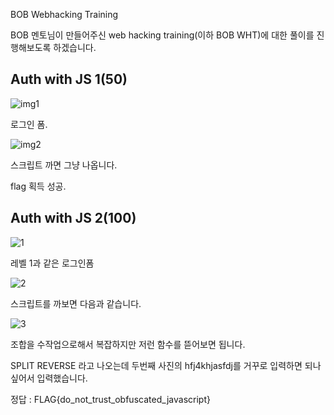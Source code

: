 BOB Webhacking Training

BOB 멘토님이 만들어주신 web hacking training(이하 BOB WHT)에 대한 풀이를 진행해보도록 하겠습니다.

## Auth with JS 1(50)

![img1]({{site.url}}/img/190805/img1.png)

로그인 폼.



![img2]({{site.url}}/img/190805/img2.PNG)

스크립트 까면 그냥 나옵니다.

flag 획득 성공.

## Auth with JS 2(100)

![1]({{site.url}}/img/190806/1.PNG)

레벨 1과 같은 로그인폼

![2]({{site.url}}/img/190806/2.PNG)

스크립트를 까보면 다음과 같습니다.



![3]({{site.url}}/img/190806/3.PNG)

조합을 수작업으로해서 복잡하지만 저런 함수를 뜯어보면 됩니다.

SPLIT REVERSE 라고 나오는데 두번째 사진의 hfj4khjasfdj를 거꾸로 입력하면 되나 싶어서 입력했습니다.

정답 : FLAG{do_not_trust_obfuscated_javascript}